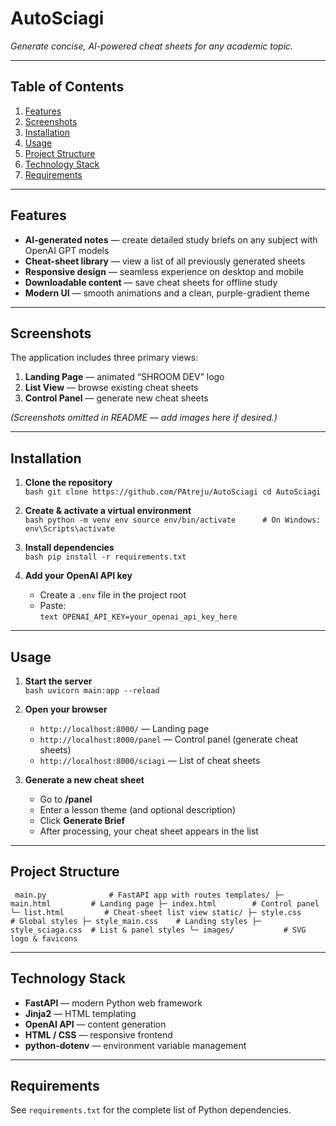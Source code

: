 # AutoSciagi
*Generate concise, AI-powered cheat sheets for any academic topic.*

---

## Table of Contents
1. [Features](#features)  
2. [Screenshots](#screenshots)  
3. [Installation](#installation)  
4. [Usage](#usage)  
5. [Project Structure](#project-structure)  
6. [Technology Stack](#technology-stack)  
7. [Requirements](#requirements)

---

## Features
- **AI-generated notes** — create detailed study briefs on any subject with OpenAI GPT models  
- **Cheat-sheet library** — view a list of all previously generated sheets  
- **Responsive design** — seamless experience on desktop and mobile  
- **Downloadable content** — save cheat sheets for offline study  
- **Modern UI** — smooth animations and a clean, purple-gradient theme  

---

## Screenshots
The application includes three primary views:

1. **Landing Page** — animated “SHROOM DEV” logo  
2. **List View** — browse existing cheat sheets  
3. **Control Panel** — generate new cheat sheets  

*(Screenshots omitted in README — add images here if desired.)*

---

## Installation
1. **Clone the repository**  
   ``bash
   git clone https://github.com/PAtreju/AutoSciagi
   cd AutoSciagi
   ``

2. **Create & activate a virtual environment**  
   ``bash
   python -m venv env
   source env/bin/activate      # On Windows: env\Scripts\activate
   ``

3. **Install dependencies**  
   ``bash
   pip install -r requirements.txt
   ``

4. **Add your OpenAI API key**  
   - Create a `.env` file in the project root  
   - Paste:  
     ``text
     OPENAI_API_KEY=your_openai_api_key_here
     ``

---

## Usage
1. **Start the server**  
   ``bash
   uvicorn main:app --reload
   ``

2. **Open your browser**  
   - `http://localhost:8000/` — Landing page  
   - `http://localhost:8000/panel` — Control panel (generate cheat sheets)  
   - `http://localhost:8000/sciagi` — List of cheat sheets  

3. **Generate a new cheat sheet**  
   - Go to **/panel**  
   - Enter a lesson theme (and optional description)  
   - Click **Generate Brief**  
   - After processing, your cheat sheet appears in the list  

---

## Project Structure
`` 
main.py              # FastAPI app with routes
templates/
├─ main.html         # Landing page
├─ index.html        # Control panel
└─ list.html         # Cheat-sheet list view
static/
├─ style.css         # Global styles
├─ style_main.css    # Landing styles
├─ style_sciaga.css  # List & panel styles
└─ images/           # SVG logo & favicons
`` 

---

## Technology Stack
- **FastAPI** — modern Python web framework  
- **Jinja2** — HTML templating  
- **OpenAI API** — content generation  
- **HTML / CSS** — responsive frontend  
- **python-dotenv** — environment variable management  

---

## Requirements
See `requirements.txt` for the complete list of Python dependencies.
